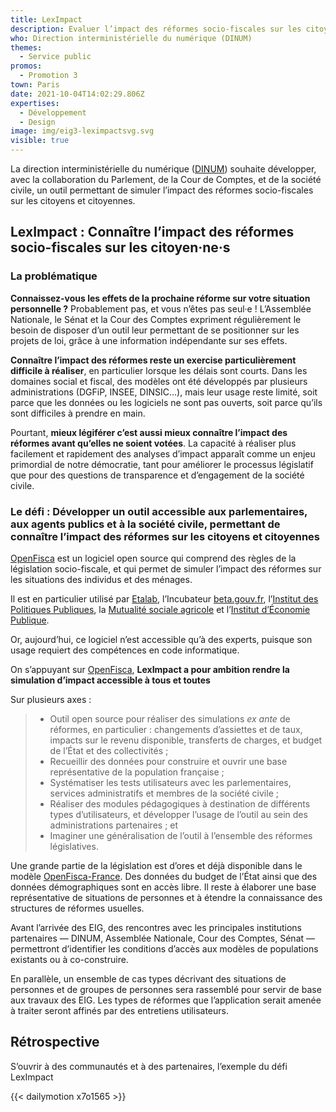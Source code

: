 ```yaml
---
title: LexImpact
description: Evaluer l’impact des réformes socio-fiscales sur les citoyens
who: Direction interministérielle du numérique (DINUM)
themes:
  - Service public
promos:
  - Promotion 3
town: Paris
date: 2021-10-04T14:02:29.806Z
expertises:
  - Développement
  - Design
image: img/eig3-leximpactsvg.svg
visible: true
---
```

La direction interministérielle du numérique ([DINUM](https://www.numerique.gouv.fr/)) souhaite développer, avec la collaboration du Parlement, de la Cour de Comptes, et de la société civile, un outil permettant de simuler l’impact des réformes socio-fiscales sur les citoyens et citoyennes.

## LexImpact : Connaître l’impact des réformes socio-fiscales sur les citoyen·ne·s

### La problématique

**Connaissez-vous les effets de la prochaine réforme sur votre situation personnelle ?** Probablement pas, et vous n’êtes pas seul·e ! L’Assemblée Nationale, le Sénat et la Cour des Comptes expriment régulièrement le besoin de disposer d’un outil leur permettant de se positionner sur les projets de loi, grâce à une information indépendante sur ses effets.

**Connaître l’impact des réformes reste un exercise particulièrement difficile à réaliser**, en particulier lorsque les délais sont courts. Dans les domaines social et fiscal, des modèles ont été développés par plusieurs administrations (DGFiP, INSEE, DINSIC…), mais leur usage reste limité, soit parce que les données ou les logiciels ne sont pas ouverts, soit parce qu’ils sont difficiles à prendre en main.

Pourtant, **mieux légiférer c’est aussi mieux connaître l’impact des réformes avant qu’elles ne soient votées**. La capacité à réaliser plus facilement et rapidement des analyses d’impact apparaît comme un enjeu primordial de notre démocratie, tant pour améliorer le processus législatif que pour des questions de transparence et d’engagement de la société civile.

### Le défi : Développer un outil accessible aux parlementaires, aux agents publics et à la société civile, permettant de connaître l’impact des réformes sur les citoyens et citoyennes

[OpenFisca](http://openfisca.org/) est un logiciel open source qui comprend des règles de la législation socio-fiscale, et qui permet de simuler l’impact des réformes sur les situations des individus et des ménages.

Il est en particulier utilisé par [Etalab](https://etalab.gouv.fr/), l’Incubateur [beta.gouv.fr](https://beta.gouv.fr/), l’[Institut des Politiques Publiques](https://www.ipp.eu/), la [Mutualité sociale agricole](http://www.msa.fr/) et l’[Institut d’Économie Publique](https://www.idep-fr.org/).

Or, aujourd’hui, ce logiciel n’est accessible qu’à des experts, puisque son usage requiert des compétences en code informatique.

On s’appuyant sur [OpenFisca](http://openfisca.org/), **LexImpact a pour ambition rendre la simulation d’impact accessible à tous et toutes**

Sur plusieurs axes :

> * Outil open source pour réaliser des simulations *ex ante* de réformes, en particulier : changements d’assiettes et de taux, impacts sur le revenu disponible, transferts de charges, et budget de l’État et des collectivités ;
> * Recueillir des données pour construire et ouvrir une base représentative de la population française ;
> * Systématiser les tests utilisateurs avec les parlementaires, services administratifs et membres de la société civile ;
> * Réaliser des modules pédagogiques à destination de différents types d’utilisateurs, et développer l’usage de l’outil au sein des administrations partenaires ; et
> * Imaginer une généralisation de l’outil à l’ensemble des réformes législatives.

Une grande partie de la législation est d’ores et déjà disponible dans le modèle [OpenFisca-France](https://fr.openfisca.org/legislation/). Des données du budget de l’État ainsi que des données démographiques sont en accès libre. Il reste à élaborer une base représentative de situations de personnes et à étendre la connaissance des structures de réformes usuelles.

Avant l’arrivée des EIG, des rencontres avec les principales institutions partenaires — DINUM, Assemblée Nationale, Cour des Comptes, Sénat — permettront d’identifier les conditions d’accès aux modèles de populations existants ou à co-construire.

En parallèle, un ensemble de cas types décrivant des situations de personnes et de groupes de personnes sera rassemblé pour servir de base aux travaux des EIG. Les types de réformes que l’application serait amenée à traiter seront affinés par des entretiens utilisateurs.

## Rétrospective

S’ouvrir à des communautés et à des partenaires, l’exemple du défi LexImpact

{{< dailymotion x7o1565 >}}